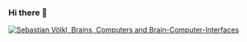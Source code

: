 ### Hi there 👋

[![Sebastian Völkl, Brains, Computers and Brain-Computer-Interfaces](https://pimp-my-readme.webapp.io/pimp-my-readme/wavy-banner?subtitle=Brains%2C%20Computers%20and%20Brain-Computer-Interfaces&title=Sebastian%20V%C3%B6lkl)](https://pimp-my-readme.webapp.io)

